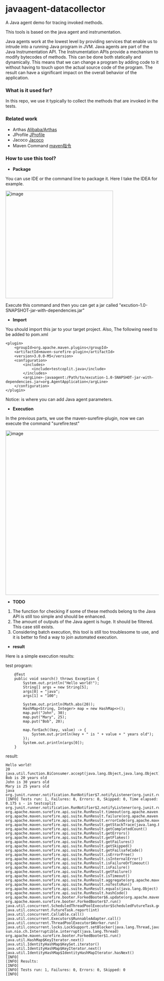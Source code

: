 # javaagent-datacollector
A Java agent demo for tracing invoked methods.

This tools is based on the java agent and instrumentation.

Java agents work at the lowest level by providing services that enable us to intrude into a running Java program in JVM. 
Java agents are part of the Java Instrumentation API. 
The Instrumentation APIs provide a mechanism to modify bytecodes of methods. 
This can be done both statically and dynamically. 
This means that we can change a program by adding code to it without having to touch upon the actual source code of the program. 
The result can have a significant impact on the overall behavior of the application.

### What is it used for?

In this repo, we use it typically to collect the methods that are invoked in the tests. 

### Related work

- Arthas
  [Alibaba/Arthas](https://github.com/alibaba/arthas)
- JProfile
  [JProfile](https://www.ej-technologies.com/products/jprofiler/overview.html)
- Jacoco
  [Jacoco](https://github.com/jacoco/jacoco)
- Maven Command 
  [maven指令](https://maven.apache.org/guides/introduction/introduction-to-the-lifecycle.html#Built-in_Lifecycle_Bindings)
  
### How to use this tool?

- **Package**

You can use IDE or the command line to package it. Here I take the IDEA for example.

<img width="353" alt="image" src="https://github.com/alexli-77/javaagent-datacollector/assets/13618018/0b0c8669-86ca-4eca-a0e8-9bcf8b5b9df0">

Execute this command and then you can get a jar called "excution-1.0-SNAPSHOT-jar-with-dependencies.jar"

- **Import**

You should import this jar to your target project. Also, The following need to be added to pom.xml

```
<plugin>
    <groupId>org.apache.maven.plugins</groupId>
    <artifactId>maven-surefire-plugin</artifactId>
    <version>3.0.0-M5</version>
    <configuration>
        <includes>
            <include>testcoplit.java</include>
        </includes>
        <argLine>-javaagent:/Path/to/excution-1.0-SNAPSHOT-jar-with-dependencies.jar=org.AgentApplication</argLine>
    </configuration>
</plugin>
```
Notice: <argLine><argLine> is where you can add Java agent parameters.

- **Execution**

In the previous parts, we use the maven-surefire-plugin, now we can execute the command "surefire:test"

<img width="540" alt="image" src="https://github.com/alexli-77/javaagent-datacollector/assets/13618018/847bfc65-8d2d-4827-aab8-522b07628791">

- **TODO**

1. The function for checking if some of these methods belong to the Java API is still too simple and should be enhanced.
2. The amount of outputs of the Java agent is huge. It should be filtered. This case still exists.
3. Considering batch execution, this tool is still too troublesome to use, and it is better to find a way to join automated execution.

- **result**

Here is a simple execution results:

test program:

```
    @Test
    public void search() throws Exception {
        System.out.println("Hello world!");
        String[] args = new String[5];
        args[0] = "java";
        args[1] = "100";

        System.out.println(Math.abs(20));
        HashMap<String, Integer> map = new HashMap<>();
        map.put("John", 30);
        map.put("Mary", 25);
        map.put("Bob", 20);

        map.forEach((key, value) -> {
            System.out.println(key + " is " + value + " years old");
        });
        System.out.println(args[0]);
    }
```

result:
```
Hello world!
20
java.util.function.BiConsumer.accept(java.lang.Object,java.lang.Object)
Bob is 20 years old
John is 30 years old
Mary is 25 years old
java
org.junit.runner.notification.RunNotifier$7.notifyListener(org.junit.runner.notification.RunListener)
[INFO] Tests run: 1, Failures: 0, Errors: 0, Skipped: 0, Time elapsed: 0.175 s - in testcoplit
org.junit.runner.notification.RunNotifier$2.notifyListener(org.junit.runner.notification.RunListener)
org.apache.maven.surefire.api.suite.RunResult.timeout(org.apache.maven.surefire.api.suite.RunResult)
org.apache.maven.surefire.api.suite.RunResult.failure(org.apache.maven.surefire.api.suite.RunResult,java.lang.Exception)
org.apache.maven.surefire.api.suite.RunResult.errorCode(org.apache.maven.surefire.api.suite.RunResult,java.lang.String,boolean)
org.apache.maven.surefire.api.suite.RunResult.getStackTrace(java.lang.Exception)
org.apache.maven.surefire.api.suite.RunResult.getCompletedCount()
org.apache.maven.surefire.api.suite.RunResult.getErrors()
org.apache.maven.surefire.api.suite.RunResult.getFlakes()
org.apache.maven.surefire.api.suite.RunResult.getFailures()
org.apache.maven.surefire.api.suite.RunResult.getSkipped()
org.apache.maven.surefire.api.suite.RunResult.getFailsafeCode()
org.apache.maven.surefire.api.suite.RunResult.isErrorFree()
org.apache.maven.surefire.api.suite.RunResult.isInternalError()
org.apache.maven.surefire.api.suite.RunResult.isFailureOrTimeout()
org.apache.maven.surefire.api.suite.RunResult.isFailure()
org.apache.maven.surefire.api.suite.RunResult.getFailure()
org.apache.maven.surefire.api.suite.RunResult.isTimeout()
org.apache.maven.surefire.api.suite.RunResult.aggregate(org.apache.maven.surefire.api.suite.RunResult)
org.apache.maven.surefire.api.suite.RunResult.noTestsRun()
org.apache.maven.surefire.api.suite.RunResult.equals(java.lang.Object)
org.apache.maven.surefire.api.suite.RunResult.hashCode()
org.apache.maven.surefire.booter.ForkedBooter$6.update(org.apache.maven.surefire.api.booter.Command)
org.apache.maven.surefire.booter.ForkedBooter$7.run()
java.util.concurrent.ScheduledThreadPoolExecutor$ScheduledFutureTask.getDelay(java.util.concurrent.TimeUnit)
java.util.concurrent.FutureTask.report(int)
java.util.concurrent.Callable.call()
java.util.concurrent.Executors$RunnableAdapter.call()
java.util.concurrent.ThreadPoolExecutor$Worker.run()
java.util.concurrent.locks.LockSupport.setBlocker(java.lang.Thread,java.lang.Object)
sun.nio.ch.Interruptible.interrupt(java.lang.Thread)
org.apache.maven.surefire.booter.ForkedBooter$1.run()
java.util.HashMap$KeyIterator.next()
java.util.IdentityHashMap$KeySet.iterator()
java.util.IdentityHashMap$KeyIterator.next()
java.util.IdentityHashMap$IdentityHashMapIterator.hasNext()
[INFO] 
[INFO] Results:
[INFO] 
[INFO] Tests run: 1, Failures: 0, Errors: 0, Skipped: 0
[INFO] 
```
